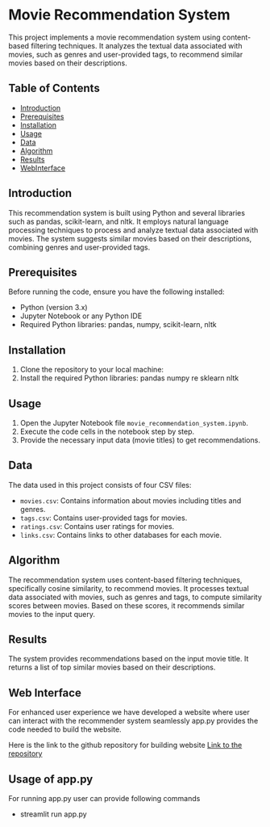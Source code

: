 # Movie Recommendation System

This project implements a movie recommendation system using content-based filtering techniques. It analyzes the textual data associated with movies, such as genres and user-provided tags, to recommend similar movies based on their descriptions.

## Table of Contents

- [Introduction](#introduction)
- [Prerequisites](#prerequisites)
- [Installation](#installation)
- [Usage](#usage)
- [Data](#data)
- [Algorithm](#algorithm)
- [Results](#results)
- [WebInterface](#Webinterface)



## Introduction

This recommendation system is built using Python and several libraries such as pandas, scikit-learn, and nltk. It employs natural language processing techniques to process and analyze textual data associated with movies. The system suggests similar movies based on their descriptions, combining genres and user-provided tags.

## Prerequisites

Before running the code, ensure you have the following installed:

- Python (version 3.x)
- Jupyter Notebook or any Python IDE
- Required Python libraries: pandas, numpy, scikit-learn, nltk

## Installation

1. Clone the repository to your local machine:
2. Install the required Python libraries:
pandas
numpy
re
sklearn
nltk

## Usage

1. Open the Jupyter Notebook file `movie_recommendation_system.ipynb`.
2. Execute the code cells in the notebook step by step.
3. Provide the necessary input data (movie titles) to get recommendations.

## Data
The data used in this project consists of four CSV files:
- `movies.csv`: Contains information about movies including titles and genres.
- `tags.csv`: Contains user-provided tags for movies.
- `ratings.csv`: Contains user ratings for movies.
- `links.csv`: Contains links to other databases for each movie.

## Algorithm
The recommendation system uses content-based filtering techniques, specifically cosine similarity, to recommend movies. It processes textual data associated with movies, such as genres and tags, to compute similarity scores between movies. Based on these scores, it recommends similar movies to the input query.

## Results
The system provides recommendations based on the input movie title. It returns a list of top similar movies based on their descriptions.

## Web Interface
For enhanced user experience we have developed a website where user can interact with the recommender system seamlessly
app.py provides the code needed to build the website.

Here is the link to the github repository for building website
[Link to the repository]()
## Usage of app.py
For running app.py user can provide following commands
- streamlit run app.py




